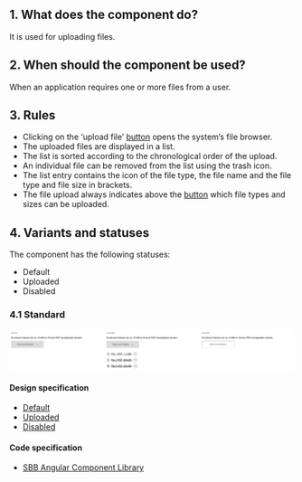 ## 1. What does the component do?
It is used for uploading files.

## 2. When should the component be used?
When an application requires one or more files from a user.

## 3. Rules 
* Clicking on the ‘upload file’ [button](https://digital.sbb.ch/en/components/button) opens the system’s file browser.
* The uploaded files are displayed in a list.
* The list is sorted according to the chronological order of the upload.
* An individual file can be removed from the list using the trash icon.
* The list entry contains the icon of the file type, the file name and the file type and file size in brackets.
* The file upload always indicates above the [button](https://digital.sbb.ch/en/components/button) which file types and sizes can be uploaded.

## 4. Variants and statuses
The component has the following statuses:
* Default
* Uploaded
* Disabled

### 4.1 Standard
![Image of the component for uploading files](https://raw.githubusercontent.com/sbb-design-systems/design-system-website-documentation/master/documentation/components/fileselector/images/fileselector_default.png 'class: image')

#### Design specification
* [Default](https://sbb.invisionapp.com/d/main#/console/15744722/378105832/inspect)
* [Uploaded](https://sbb.invisionapp.com/d/main#/console/15744722/378105833/inspect)
* [Disabled](https://sbb.invisionapp.com/d/main#/console/15744722/378105834/inspect)

#### Code specification
* [SBB Angular Component Library](https://sbb-angular.app.sbb.ch/latest/content/file-selector)